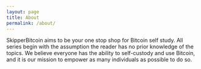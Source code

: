 ```yaml
---
layout: page
title: About
permalink: /about/
---
```


SkipperBitcoin aims to be your one stop shop for Bitcoin self study. All series begin with the assumption the reader has no prior knowledge of the topics. We believe everyone has the ability to self-custody and use Bitcoin, and it is our mission to empower as many individuals as possible to do so. 
